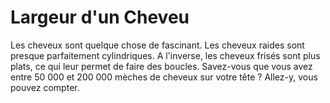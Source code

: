 # Largeur d'un Cheveu

Les cheveux sont quelque chose de fascinant. Les cheveux raides sont presque
parfaitement cylindriques. A l'inverse, les cheveux frisés sont plus plats, ce
qui leur permet de faire des boucles. Savez-vous que vous avez entre 50 000 et
200 000 mèches de cheveux sur votre tête ? Allez-y, vous pouvez compter.
